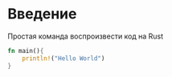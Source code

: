 # Введение

Простая команда воспроизвести код на Rust 
```rust
fn main(){
    println!("Hello World")
}
``` 